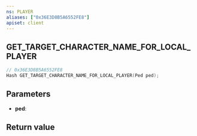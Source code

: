 ```yaml
---
ns: PLAYER
aliases: ["0x36E3D8B5A6552FE8"]
apiset: client
---
```

## GET_TARGET_CHARACTER_NAME_FOR_LOCAL_PLAYER

```c
// 0x36E3D8B5A6552FE8
Hash GET_TARGET_CHARACTER_NAME_FOR_LOCAL_PLAYER(Ped ped);
```


## Parameters
* **ped**:

## Return value


